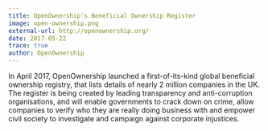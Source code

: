 ```yaml
---
title: OpenOwnership's Beneficial Ownership Register
image: open-ownership.png
external-url: http://openownership.org/ 
date: 2017-05-22
trace: true
author: OpenOwnership
---
```

In April 2017, OpenOwnership launched a first-of-its-kind global beneficial ownership registry, that lists details of nearly 2 million companies in the UK. The register is being created by leading transparency and anti-corruption organisations, and will enable governments to crack down on crime, allow companies to verify who they are really doing business with and empower civil society to investigate and campaign against corporate injustices. 
